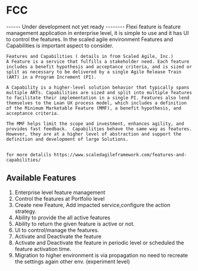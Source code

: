 # FCC
 ------ Under development not yet ready  --------
 Flexi feature is feature management application in enterprise level,  it is simple to use and it has UI to control the features.
 In the scaled agile environment Features and Capabilities is important aspect to consider.
 
 ```
Features and Capabilities ( details in from Scaled Agile, Inc.)
 A Feature is a service that fulfills a stakeholder need. Each feature includes a benefit hypothesis and acceptance criteria, and is sized or split as necessary to be delivered by a single Agile Release Train (ART) in a Program Increment (PI).
 
 A Capability is a higher-level solution behavior that typically spans multiple ARTs. Capabilities are sized and split into multiple features to facilitate their implementation in a single PI. Features also lend themselves to the Lean UX process model, which includes a definition of the Minimum Marketable Feature (MMF), a benefit hypothesis, and acceptance criteria.
 
 The MMF helps limit the scope and investment, enhances agility, and provides fast feedback.  Capabilities behave the same way as features. However, they are at a higher level of abstraction and support the definition and development of large Solutions.
 
 
for more detalils https://www.scaledagileframework.com/features-and-capabilities/
```

## Available Features 
1.  Enterprise level feature management
2.  Control the features at Portfolio level
3.  Create new Feature, Add impacted service,configure the action strategy.
4.  Ability to provide the all active features
5.  Ability to return the given feature is active or not. 
6.  UI to control/manage the features.
7.  Activate and Deactivate the feature
8.  Activate and Deactivate the feature in periodic level or scheduled the feature activation time.
9.  Migration to higher environment is via propagation no need to recreate the settings again other env. (experiment level)

